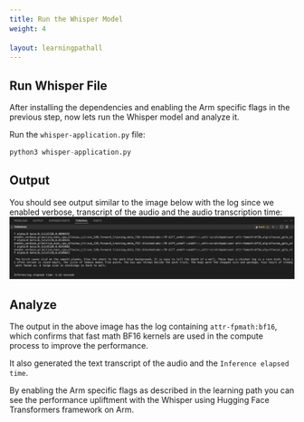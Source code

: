 ```yaml
---
title: Run the Whisper Model
weight: 4

layout: learningpathall
---
```


## Run Whisper File
After installing the dependencies and enabling the Arm specific flags in the previous step, now lets run the Whisper model and analyze it.

Run the `whisper-application.py` file:

```python
python3 whisper-application.py
```

## Output

You should see output similar to the image below with the log since we enabled verbose, transcript of the audio and the audio transcription time:
![frontend](whisper_output.png)

## Analyze

The output in the above image has the log containing `attr-fpmath:bf16`, which confirms that fast math BF16 kernels are used in the compute process to improve the performance.

It also generated the text transcript of the audio and the `Inference elapsed time`.

By enabling the Arm specific flags as described in the learning path you can see the performance upliftment with the Whisper using Hugging Face Transformers framework on Arm.